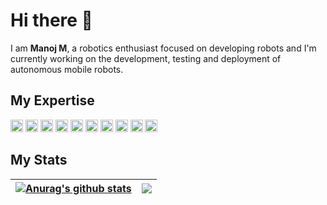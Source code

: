 # Hi there 👋

I am **Manoj M**, a robotics enthusiast focused on developing robots and I'm currently working on the development, testing and deployment of autonomous mobile robots.

## My Expertise

<code><img height="20" alt="python" src="https://skillicons.dev/icons?i=python"></code>
<code><img height="20" alt="cpp" src="https://skillicons.dev/icons?i=cpp"></code>
<code><img height="20" alt="git" src="https://skillicons.dev/icons?i=git"></code>
<code><img height="20" alt="cmake" src="https://skillicons.dev/icons?i=cmake"></code>
<code><img height="20" alt="linux" src="https://skillicons.dev/icons?i=linux"></code>
<code><img height="20" alt="docker" src="https://skillicons.dev/icons?i=docker"></code>
<code><img height="20" alt="ansible" src="https://skillicons.dev/icons?i=ansible"></code>
<code><img height="20" alt="arduino" src="https://skillicons.dev/icons?i=arduino"></code>
<code><img height="20" alt="bash" src="https://skillicons.dev/icons?i=bash"></code>
<code><img height="20" alt="gazebo" src="https://gazebosim.org/docs/latest/_static/gazebo_horz_neg.svg"></code>

 ## My Stats

| <a href="https://github.com/anuraghazra/github-readme-stats"><img align="center" src="https://github-readme-stats.vercel.app/api?username=manojm-dev&show_icons=true&include_all_commits=true&theme=buefy&hide_border=true&rank_icon=github" alt="Anurag's github stats" /></a> | <a href="https://github.com/anuraghazra/github-readme-stats"><img align="center" src="https://github-readme-stats.vercel.app/api/top-langs/?username=manojm-dev&layout=compact&theme=buefy&hide_border=true" /></a> |
| ------------- | ------------- |
